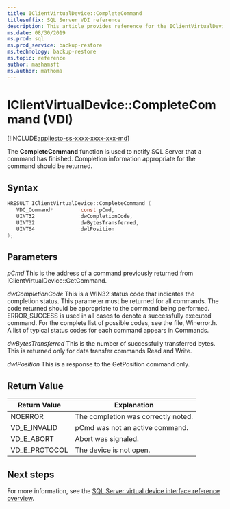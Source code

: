 ```yaml
---
title: IClientVirtualDevice::CompleteCommand
titlesuffix: SQL Server VDI reference
description: This article provides reference for the IClientVirtualDevice::CompleteCommand command.
ms.date: 08/30/2019
ms.prod: sql
ms.prod_service: backup-restore
ms.technology: backup-restore
ms.topic: reference
author: mashamsft
ms.author: mathoma
---
```


# IClientVirtualDevice::CompleteCommand (VDI)

[!INCLUDE[appliesto-ss-xxxx-xxxx-xxx-md](../../../includes/applies-to-version/sqlserver.md)]

The **CompleteCommand** function is used to notify SQL Server that a command has finished. Completion information appropriate for the command should be returned.

## Syntax

```c
HRESULT IClientVirtualDevice::CompleteCommand (
   VDC_Command*         const pCmd,
   UINT32               dwCompletionCode,
   UINT32               dwBytesTransferred,
   UINT64               dwlPosition
);
```

## Parameters

*pCmd*
This is the address of a command previously returned from IClientVirtualDevice::GetCommand.

*dwCompletionCode*
This is a WIN32 status code that indicates the completion status. This parameter must be returned for all commands. The code returned should be appropriate to the command being performed. ERROR_SUCCESS is used in all cases to denote a successfully executed command. For the complete list of possible codes, see the file, Winerror.h. A list of typical status codes for each command appears in Commands.

*dwBytesTransferred*
This is the number of successfully transferred bytes. This is returned only for data transfer commands Read and Write.

*dwlPosition*
This is a response to the GetPosition command only.

## Return Value

|Return Value | Explanation |
|---|---|
| NOERROR | The completion was correctly noted. |
| VD_E_INVALID | pCmd was not an active command. |
| VD_E_ABORT | Abort was signaled. |
| VD_E_PROTOCOL | The device is not open. |

## Next steps

For more information, see the [SQL Server virtual device interface reference overview](reference-virtual-device-interface.md).
